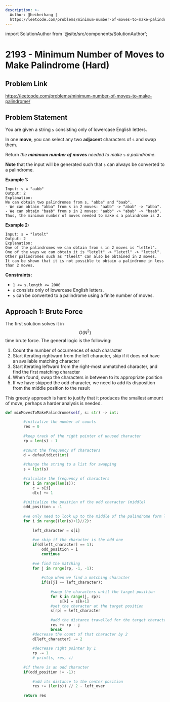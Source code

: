 ```yaml
---
description: >-
  Author: @heiheihang |
  https://leetcode.com/problems/minimum-number-of-moves-to-make-palindrome/
---
```


import SolutionAuthor from '@site/src/components/SolutionAuthor';

# 2193 - Minimum Number of Moves to Make Palindrome (Hard)

## Problem Link

https://leetcode.com/problems/minimum-number-of-moves-to-make-palindrome/

## Problem Statement

You are given a string `s` consisting only of lowercase English letters.

In one **move**, you can select any two **adjacent** characters of `s` and swap them.

Return _the **minimum number of moves** needed to make_ `s` _a palindrome_.

**Note** that the input will be generated such that `s` can always be converted to a palindrome.

**Example 1:**

```
Input: s = "aabb"
Output: 2
Explanation:
We can obtain two palindromes from s, "abba" and "baab". 
- We can obtain "abba" from s in 2 moves: "aabb" -> "abab" -> "abba".
- We can obtain "baab" from s in 2 moves: "aabb" -> "abab" -> "baab".
Thus, the minimum number of moves needed to make s a palindrome is 2.
```

**Example 2:**

```
Input: s = "letelt"
Output: 2
Explanation:
One of the palindromes we can obtain from s in 2 moves is "lettel".
One of the ways we can obtain it is "letelt" -> "letetl" -> "lettel".
Other palindromes such as "tleelt" can also be obtained in 2 moves.
It can be shown that it is not possible to obtain a palindrome in less than 2 moves.
```

**Constraints:**

* `1 <= s.length <= 2000`
* `s` consists only of lowercase English letters.
* `s` can be converted to a palindrome using a finite number of moves.

## Approach 1: Brute Force

The first solution solves it in $$O(N^2)$$ time brute force. The general logic is the following:

1. Count the number of occurrences of each character
2. Start iterating rightward from the left character, skip if it does not have an available matching character
3. Start iterating leftward from the right-most unmatched character, and find the first matching character
4. When found, swap the characters in between to its appropriate position
5. If we have skipped the odd character, we need to add its disposition from the middle position to the result

This greedy approach is hard to justify that it produces the smallest amount of move, perhaps a harder analysis is needed.

<SolutionAuthor name="@heiheihang"/>

```python
def minMovesToMakePalindrome(self, s: str) -> int:
        
        #initialize the number of counts
        res = 0
        
        #keep track of the right pointer of unused character
        rp = len(s) - 1
        
        #count the frequency of characters
        d = defaultdict(int)
        
        #change the string to a list for swapping
        s = list(s)
        
        #calculate the frequency of characters
        for i in range(len(s)):
            c = s[i]
            d[c] += 1
            
        #initialize the position of the odd character (middle)
        odd_position = -1
        
        #we only need to look up to the middle of the palindrome form left side
        for i in range((len(s)+1)//2):
            
            left_character = s[i]
            
            #we skip if the character is the odd one
            if(d[left_character] == 1):
                odd_position = i
                continue
                
            #we find the matching 
            for j in range(rp, -1, -1):
                
                #stop when we find a matching character
                if(s[j] == left_character):
                    
                    #swap the characters until the target position
                    for k in range(j, rp):
                        s[k] = s[k+1]
                    #set the character at the target position
                    s[rp] = left_character
                    
                    #add the distance travelled for the target character
                    res += rp - j
                    break
            #decrease the count of that character by 2
            d[left_character] -= 2
            
            #decrease right pointer by 1
            rp -= 1
            # print(s, res, i)
            
        #if there is an odd character
        if(odd_position != -1):
            
            #add its distance to the center position
            res += (len(s)) // 2 - left_over
            
        return res
```
